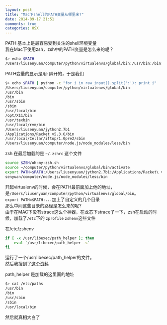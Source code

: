 ```yaml
---
layout: post
title: "Mac下shell的PATH变量从哪里来?"
date: 2014-09-17 21:51
comments: true
categories: OSX
---
```


PATH 基本上是最容易受到关注的shell环境变量  
我在Mac下使用zsh，zsh中的PATH变量是怎么来的呢？
<!--more-->
```bash
$> echo $PATH
/Users/liusenyuan/computer/python/virtualenvs/global/bin:/usr/bin:/bin:/usr/sbin:/sbin:/usr/local/bin:/opt/X11/bin:/usr/texbin:/usr/local/rvm/bin:/Users/liusenyuan/jython2.7b1:/Applications/Racket v5.3.6/bin:/usr/local/Cellar/iftop/1.0pre2/sbin:/Users/liusenyuan/computer/node.js/node_modules/less/bin
```
PATH变量的显示是用`:`隔开的，于是我们
```bash
$> echo $PATH | python -c "for i in raw_input().split(':'): print i"
/Users/liusenyuan/computer/python/virtualenvs/global/bin
/usr/bin
/bin
/usr/sbin
/sbin
/usr/local/bin
/opt/X11/bin
/usr/texbin
/usr/local/rvm/bin
/Users/liusenyuan/jython2.7b1
/Applications/Racket v5.3.6/bin
/usr/local/Cellar/iftop/1.0pre2/sbin
/Users/liusenyuan/computer/node.js/node_modules/less/bin
```
zsh 在最后加载的是 `~/.zshrc` 这个文件
```bash
source $ZSH/oh-my-zsh.sh
source ~/computer/python/virtualenvs/global/bin/activate
export PATH=$PATH:/Users/liusenyuan/jython2.7b1:/Applications/Racket\ v5.3.6/bin:/usr/local/Cellar/iftop/1.0pre2/sbin:/Users/li
senyuan/computer/node.js/node_modules/less/bin
```
开起virtualenv的时候，会在PATH最前面加上他的地址，是`/Users/liusenyuan/computer/python/virtualenvs/global/bin`。  
`export PATH=$PATH:...`加上了自定义的几个目录  
那么中间这些目录的路径是怎么来的呢?  
由于在MAC下没有strace这么个神器，在龙芯下strace了一下，zsh在启动的时候，加载了`/etc`下的 `zprofile` `zshenv`这些文件  

在/etc/zshenv
```bash
if [ -x /usr/libexec/path_helper ]; then
	eval `/usr/libexec/path_helper -s`
fi
```
运行了一个/usr/libexec/path_helper的文件。  
然后我搜到了[这个资料](http://www.softec.lu/site/DevelopersCorner/MasteringThePathHelper)

path_helper 是加载的这里面的地址
```bash
$> cat /etc/paths
/usr/bin
/bin
/usr/sbin
/sbin
/usr/local/bin
```
然后就真相大白了

